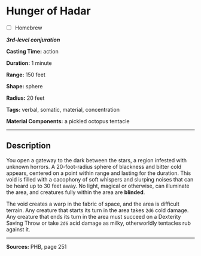# Hunger of Hadar

- [ ] Homebrew

***3rd-level conjuration***

**Casting Time:** action

**Duration:** 1 minute

**Range:** 150 feet

**Shape:** sphere

**Radius:** 20 feet

**Tags:** verbal, somatic, material, concentration

**Material Components:** a pickled octopus tentacle

---

## Description
You open a gateway to the dark between the stars, a region infested with unknown horrors.
A 20-foot-radius sphere of blackness and bitter cold appears, centered on a point within range and lasting for the duration.
This void is filled with a cacophony of soft whispers and slurping noises that can be heard up to 30 feet away.
No light, magical or otherwise, can illuminate the area, and creatures fully within the area are **blinded**.

The void creates a warp in the fabric of space, and the area is difficult terrain.
Any creature that starts its turn in the area takes `2d6` cold damage.
Any creature that ends its turn in the area must succeed on a Dexterity Saving Throw or take `2d6` acid damage as milky, otherworldly tentacles rub against it.

---

**Sources:** PHB, page 251
